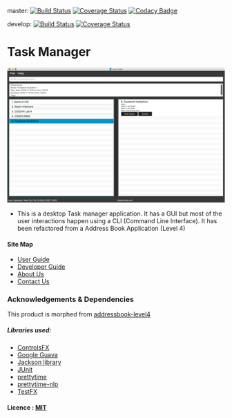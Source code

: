 [comment]: # (@@author A0140060A)

master:
[![Build Status](https://travis-ci.org/CS2103AUG2016-T14-C3/main.svg?branch=master)](https://travis-ci.org/CS2103AUG2016-T14-C3/main)
[![Coverage Status](https://coveralls.io/repos/github/CS2103AUG2016-T14-C3/main/badge.svg?branch=develop)](https://coveralls.io/github/CS2103AUG2016-T14-C3/main?branch=master)
[![Codacy Badge](https://api.codacy.com/project/badge/Grade/580b4f6ded9244c48ce01b0c9a2123d2)](https://www.codacy.com/app/samson-tmr/main?utm_source=github.com&amp;utm_medium=referral&amp;utm_content=CS2103AUG2016-T14-C3/main&amp;utm_campaign=Badge_Grade)

develop:
[![Build Status](https://travis-ci.org/CS2103AUG2016-T14-C3/main.svg?branch=develop)](https://travis-ci.org/CS2103AUG2016-T14-C3/main)
[![Coverage Status](https://coveralls.io/repos/github/CS2103AUG2016-T14-C3/main/badge.svg?branch=develop)](https://coveralls.io/github/CS2103AUG2016-T14-C3/main?branch=develop)

# Task Manager

<img src="docs/images/Ui.png" width="600"><br>

* This is a desktop Task manager application. It has a GUI but most of the user interactions happen using a CLI (Command Line Interface). It has been refactored from a Address Book Application (Level 4)



#### Site Map
* [User Guide](docs/UserGuide.md)
* [Developer Guide](docs/DeveloperGuide.md)
* [About Us](docs/AboutUs.md)
* [Contact Us](docs/ContactUs.md)


### Acknowledgements & Dependencies
This product is morphed from [addressbook-level4](https://github.com/se-edu/addressbook-level4)

##### Libraries used:
* [ControlsFX](https://bitbucket.org/controlsfx/controlsfx/)
* [Google Guava](https://github.com/google/guava)
* [Jackson library](https://github.com/FasterXML/jackson)
* [JUnit](http://junit.sourceforge.net/javadoc/cl)
* [prettytime](https://github.com/ocpsoft/prettytime)
* [prettytime-nlp](https://github.com/ocpsoft/prettytime)
* [TestFX](https://github.com/TestFX/TestFX)

#### Licence : [MIT](LICENSE)
